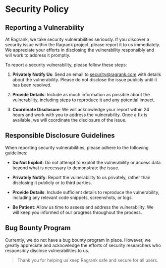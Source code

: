 # Security Policy

## Reporting a Vulnerability

At Ragrank, we take security vulnerabilities seriously. If you discover a security issue within the Ragrank project, please report it to us immediately. We appreciate your efforts in disclosing the vulnerability responsibly and will work to address it promptly.

To report a security vulnerability, please follow these steps:

1. **Privately Notify Us**: Send an email to [security@ragrank.com](mailto:izamdeveloper1@gmail.com) with details about the vulnerability. Please do not disclose the issue publicly until it has been resolved.

2. **Provide Details**: Include as much information as possible about the vulnerability, including steps to reproduce it and any potential impact.

3. **Coordinate Disclosure**: We will acknowledge your report within 24 hours and work with you to address the vulnerability. Once a fix is available, we will coordinate the disclosure of the issue.

## Responsible Disclosure Guidelines

When reporting security vulnerabilities, please adhere to the following guidelines:

- **Do Not Exploit**: Do not attempt to exploit the vulnerability or access data beyond what is necessary to demonstrate the issue.

- **Privately Notify**: Report the vulnerability to us privately, rather than disclosing it publicly or to third parties.

- **Provide Details**: Include sufficient details to reproduce the vulnerability, including any relevant code snippets, screenshots, or logs.

- **Be Patient**: Allow us time to assess and address the vulnerability. We will keep you informed of our progress throughout the process.

## Bug Bounty Program

Currently, we do not have a bug bounty program in place. However, we greatly appreciate and acknowledge the efforts of security researchers who responsibly disclose vulnerabilities to us.

> Thank you for helping us keep Ragrank safe and secure for all users.
